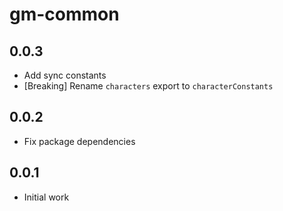 # gm-common

## 0.0.3
* Add sync constants
* [Breaking] Rename `characters` export to `characterConstants`

## 0.0.2
* Fix package dependencies

## 0.0.1
* Initial work